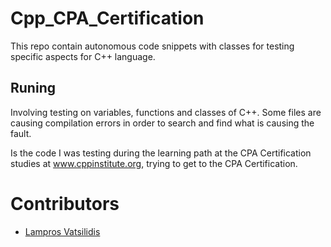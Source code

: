 # Cpp_CPA_Certification
This repo contain autonomous code snippets with classes for testing specific aspects for C++ language.

## Runing
Involving testing on variables, functions and classes of C++.
Some files are causing compilation errors in order to search and find what is causing the fault.

Is the code I was testing during the learning path at the CPA Certification studies at www.cppinstitute.org, trying to get to the CPA Certification.


# Contributors
* [Lampros Vatsilidis](https://www.linkedin.com/in/lamprosvatsilidis/)

